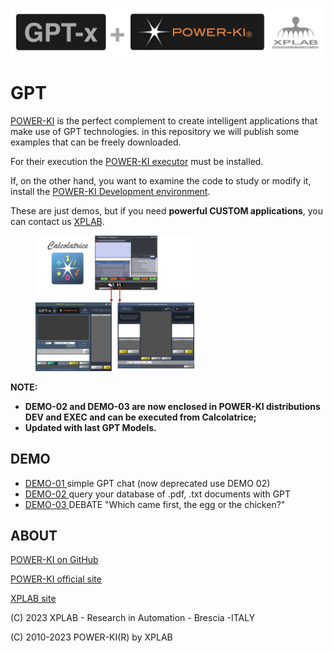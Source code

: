 ![image](GPT+PWK.png )
# GPT
<a href="http://www.power-ki.com">POWER-KI</a> is the perfect complement to create intelligent applications that make use of GPT technologies.
in this repository we will publish some examples that can be freely downloaded.

For their execution the <a href="https://github.com/POWER-KI/POWER-KI/raw/master/INSTALL-PACKAGE/Setup_PWK-EXC_PUB01.msi" download> POWER-KI executor</a> must be installed. 

If, on the other hand, you want to examine the code to study or modify it, install the  <a href="https://github.com/POWER-KI/POWER-KI/raw/master/INSTALL-PACKAGE/Setup_POWER-KI_PUB01.msi" download> POWER-KI Development environment</a>.

These are just demos, but if you need <b>powerful CUSTOM applications</b>, you can contact us <a href="http://xplab.net/CONTACTS_EN.html"> XPLAB</a>.

<figure>
    <img src="CalcGPT.png" width="60%">    
</figure>

<b>NOTE: 
* DEMO-02 and DEMO-03 are now enclosed in POWER-KI distributions DEV and EXEC and can be executed from Calcolatrice;
* Updated with last GPT Models. </b>


## DEMO

*  <a href="https://github.com/POWER-KI/GPT/tree/main/DEMO-01"> DEMO-01 </a>  simple GPT chat (now deprecated use DEMO 02)
*  <a href="https://github.com/POWER-KI/GPT/tree/main/DEMO-02"> DEMO-02 </a>  query your database of .pdf, .txt documents with GPT 
*  <a href="https://github.com/POWER-KI/GPT/tree/main/DEMO-03"> DEMO-03 </a>  DEBATE "Which came first, the egg or the chicken?"

## ABOUT
<a href="https://github.com/POWER-KI"> POWER-KI on GitHub</a> 

<a href="http://www.power-ki.com"> POWER-KI official site</a> 

<a href="http://www.xplab.net"> XPLAB site</a> 

(C) 2023 XPLAB - Research in Automation - Brescia -ITALY

(C) 2010-2023 POWER-KI(R) by XPLAB
